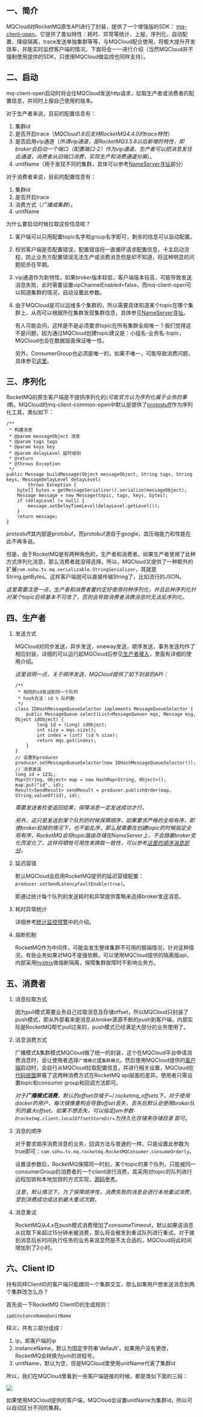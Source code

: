 ## <span id="intro">一、简介</span>

MQCloud对RocketMQ原生API进行了封装，提供了一个增强版的SDK： [mq-client-open](https://github.com/sohutv/mqcloud/tree/master/mq-client-open)。它提供了类似特性：耗时、异常等统计、上报，序列化，自动配置，降级隔离，trace发送单独集群等等，与MQCloud配合使用，将极大提升开发效率，并能实时监控客户端的情况，下面将会一一进行介绍（当然MQCloud并不强制使用提供的SDK，只使用MQCloud做监控也同样支持）。

## <span id="start">二、启动</span>

mq-client-open启动时将会往MQCloud发送http请求，拉取生产者或消费者的配置信息，并同时上报自己使用的版本。

对于生产者来说，目前的配置信息有：

1. 集群id
2. 是否开启trace（*MQCloud1.6后支持RocketMQ4.4.0的trace特性*）
3. 是否启用vip通道（*所谓vip通道，是RocketMQ3.5.8以后新增的特性，即broker会启动一个端口（配置端口-2）作为vip通道，生产者可以把消息发往此通道，消费者从旧端口消费，实现生产和消费通道分离*）。
4. unitName（用于发现不同的集群，具体可以参考<a href="nameServer#http">NameServer寻址</a>部分）

对于消费者来说，目前的配置信息有：

1. 集群id 
2. 是否开启trace
3. 消费方式（*广播或集群*）。
4. unitName

为什么要启动时候拉取这些信息呢？

1. 客户端可以只用配置topic名字和group名字即可，剩余的信息可以自动配置。

2. 校验客户端是否配置错误，配置错误将一直循环请求配置信息，卡主启动流程，防止业务方配置错误无法生产或消费消息但是却不知道，将这种明显的问题扼杀在早期。

3. vip通道作为新特性，如果broker版本较低，客户端版本较高，可能导致发送消息失败，此时需要设置vipChannelEnabled=false，而mq-client-open可以知道集群的情况，自动设置此参数。

4. 由于MQCloud是可以运维多个集群的，所以需要具体知道某个topic在哪个集群上，从而可以根据所在集群发现集群信息，具体参见<a href="nameServer#http">NameServer寻址</a>。

   有人可能会问，这样是不是必须要求topic在所有集群全局唯一？我们觉得这不是问题，因为通过MQCloud创建topic建议是：小组名-业务名-topic，MQCloud也会在数据层面保证唯一性。

   另外，ConsumerGroup也必须是唯一的，如果不唯一，可能导致消费问题，具体参见[这里](https://blog.csdn.net/a417930422/article/details/50663639)。

## <span id="serial">三、序列化</span>

RocketMQ的原生客户端是不提供序列化的(*可能官方认为序列化属于业务的事情*)。MQCloud的mq-client-common-open中默认是提供了[protostuff](https://protostuff.github.io/docs/)作为序列化工具，类似如下：

```
/**
 * 构建消息
 * @param messageObject 消息
 * @param tags tags
 * @param keys key
 * @param delayLevel 延时级别
 * @return
 * @throws Exception 
 */
public Message buildMessage(Object messageObject, String tags, String keys, MessageDelayLevel delayLevel)
        throws Exception {
    byte[] bytes = getMessageSerializer().serialize(messageObject);
    Message message = new Message(topic, tags, keys, bytes);
    if (delayLevel != null) {
        message.setDelayTimeLevel(delayLevel.getLevel());
    }
    return message;
}
```

protostuff其内部是protobuf，而protobuf源自于google，其压缩能力和性能在此不再多说。

但是，由于RocketMQ是有两种角色的，生产者和消费者。如果生产者使用了此种方式序列化消息，那么消费者就没得选择。所以，MQCloud又提供了一种额外的扩展`com.sohu.tv.mq.serializable.StringSerializer`，其就是String.getBytes。这样客户端就可以直接传输String了，比如流行的JSON。

*这里需要注意一点，生产者和消费者要约定好使用何种序列化，并且此种序列化针对某个topic后续基本不可改了，否则会导致消费者消费消息时无法反序列化。*

## <span id="producer">四、生产者</span>

1. 发送方式

   MQCloud对同步发送，异步发送，oneway发送，顺序发送，事务发送均作了相应封装，详细的可以运行起MQCloud后参见<a href="../userGuide/clientProducer">生产者接入</a>，里面有详细的使用介绍。

   *这里说明一点，关于顺序发送，MQCloud提供了如下封装的API：*

   ```
   /**
    * 相同的id发送到同一个队列
    * hash方法：id % 队列数
    */
   class IDHashMessageQueueSelector implements MessageQueueSelector {
       public MessageQueue select(List<MessageQueue> mqs, Message msg, Object idObject) {
           long id = (Long) idObject;
           int size = mqs.size();
           int index = (int) (id % size);
           return mqs.get(index);
       }
   }
   // 设置到producer
   producer.setMessageQueueSelector(new IDHashMessageQueueSelector());
   // 消息发送
   long id = 123L;
   Map<String, Object> map = new HashMap<String, Object>();
   map.put("id", id);
   Result<SendResult> sendResult = producer.publishOrder(map, String.valueOf(id), id);
   ```

   *需要发送者检查返回结果，保障消息一定发送成功才行。*

   *另外，这只是发送到某个队列的时候保障顺序，如果要求严格的全局有序，即使broker宕掉的情况下，也不能乱序，那么就需要在创建topic的时候指定全局有序，RocketMQ会将topic路由存储在NameServer上，不会随着broker变化而变化了，这样将牺牲可用性来换取一致性，可以参考[这里的顺序消息部分](https://blog.csdn.net/a417930422/article/details/52585495)。*

2. 延迟容错

   默认MQCloud会启用RocketMQ提供的延迟容错配置：`producer.setSendLatencyFaultEnable(true)`。

   即通过统计每个队列的发送耗时和异常提供策略来选择broker发送消息。

3. 耗时异常统计

   详细参考<a href="statMonitorWarning">统计监控预警</a>中的介绍。

4. 熔断机制

   RocketMQ作为中间件，可能会发生整体集群不可用的极端情况，针对这种情况，有些业务如果对MQ不是强依赖，可以使用MQCloud提供的隔离版api，内部采用[hystrix](https://github.com/Netflix/Hystrix/releases)做熔断隔离，保障集群故障时不影响业务方。

## <span id="consumer">五、消费者</span>

1. 消息拉取方式

   因为pull模式需要业务自己拉取消息及存储offset，所以MQCloud只封装了push模式，即从外部看来是消息从broker源源不断的push到客户端，内部实际是RocketMQ帮忙pull过来的，push模式已经满足大部分的业务使用了。

2. 消息消费方式

   广播模式&集群模式MQCloud做了统一的封装，这个在MQCloud平台申请消费消息时，会让使用者选择`广播模式`或`集群模式`。然后使用MQCloud提供的[客户端](https://github.com/sohutv/mqcloud/blob/master/mq-client-open/src/main/java/com/sohu/tv/mq/rocketmq/RocketMQConsumer.java)启动时，会自行从MQCloud拉取配置信息，并进行相关设置，MQCloud在[代码层面](https://github.com/sohutv/mqcloud/blob/master/mq-client-open/src/main/java/com/sohu/tv/mq/rocketmq/MessageConsumer.java)屏蔽了这两种消费方式在RocketMQ api层面的差异，使用者只需设置topic和consumer group和回调方法即可。

   *对于**广播模式消费**，默认的offset存储于~/.rocketmq_offsets下，对于使用docker的用户，每次镜像重构会导致offset丢失，丢失后默认会使用broker队列的最大offset。如果不想丢失，可以指定jvm参数`-Drocketmq.client.localOffsetStoreDir=`为持久化存储来存储目录 即可。* 

3. 消息的顺序

   对于要求顺序消费消息的业务，回调方法与普通的一样，只是设置此参数为true即可：`com.sohu.tv.mq.rocketmq.RocketMQConsumer.consumeOrderly`。

   设置该参数后，RocketMQ保障同一时刻，某个topic的某个队列，只能被同一consumerGroup的消费者的一个client进行消费，其采用对topic的队列进行远程加锁和本地加锁的方式实现，[源码参考](https://github.com/apache/rocketmq/blob/master/client/src/main/java/org/apache/rocketmq/client/impl/consumer/ConsumeMessageOrderlyService.java)。

   *注意，默认情况下，为了保障顺序性，消费失败的消息会进行本地重试消费，至到消费成功或达到最大重试次数。*

4. 消息重试

   RocketMQ从4.x在push模式消费增加了consumeTimeout，默认如果该消息从拉取下来超过15分钟未被消费，那么将会被发到重试队列进行重试。对于接到消息后长时间执行任务的业务来说显然是不太合适的，MQCloud将此时间增加到了2小时。

## <span id="clientId">六、Client ID</span>

持有同样ClientID的客户端只能跟同一个集群交互，那么如果用户想发送消息到两个集群改怎么办？

首先说一下RocketMQ ClientID的生成规则：

`ip@instanceName@unitName` 

释义，共有三部分组成：

1. ip，即客户端的ip
2. instanceName，默认为固定字符串'default'，如果用户没有更改，RocketMQ会转换为jvm的进程号。
3. unitName，默认为空，但是MQCloud里使用unitName代表了集群id

所以，我们在MQCloud里看到一些客户端链接的时候，都是类似下面的三段：

<img src="img/2.9.png" class="img-wiki">

如果使用MQCloud提供的客户端，MQCloud会设置unitName为集群id，所以可以自动区分不同的集群。